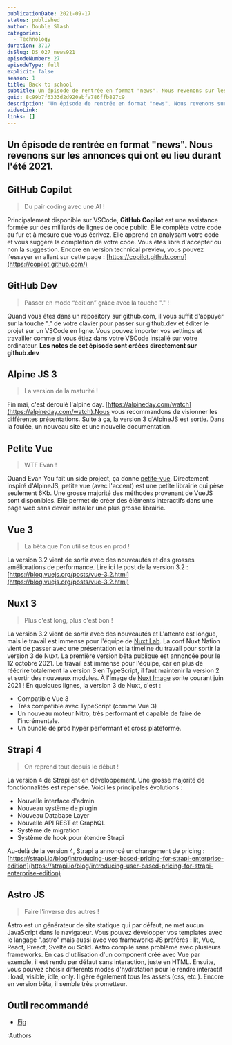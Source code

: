 ```yaml
---
publicationDate: 2021-09-17
status: published
author: Double Slash
categories:
  - Technology
duration: 3717
dsSlug: DS_027_news921
episodeNumber: 27
episodeType: full
explicit: false
season: 1
title: Back to school
subtitle: Un épisode de rentrée en format "news". Nous revenons sur les annonces qui ont eu lieu durant l'été 2021.
guid: 8c99b7f6333d2d920abfa786ffb827c9
description: 'Un épisode de rentrée en format "news". Nous revenons sur les annonces qui ont eu lieu durant l''été 2021. GitHub Copilot Du pair coding avec une AI ! Principalement disponible sur VSCode, GitHub Copilot est une assistance formée sur des milliards de lignes de code public. Elle complète votre code au fur et à mesure que vous écrivez. Elle apprend en analysant votre code et vous suggère la complétion de votre code. Vous êtes libre d''accepter ou non la suggestion. Encore en version technical preview, vous pouvez l''essayer en allant sur cette page : https://copilot.github.com/ GitHub Dev Passer en mode “édition” grâce avec la touche "." ! Quand vous êtes dans un repository sur github.com, il vous suffit d''appuyer sur la touche "." de votre clavier pour passer sur github.dev et éditer le projet sur un VSCode en ligne. Vous pouvez importer vos settings et travailler comme si vous étiez dans votre VSCode installé sur votre ordinateur. Les notes de cet épisode sont créées directement sur github.dev Alpine JS 3 La version de la maturité ! Fin mai, c''est déroulé l''alpine day. https://alpineday.com/watch.Nous vous recommandons de visionner les différentes présentations. Suite à ça, la version 3 d''AlpineJS est sortie. Dans la foulée, un nouveau site et une nouvelle documentation. Petite Vue WTF Evan ! Quand Evan You fait un side project, ça donne petite-vue. Directement inspiré d''AlpineJS, petite vue (avec l''accent) est une petite librairie qui pèse seulement 6Kb. Une grosse majorité des méthodes provenant de VueJS sont disponibles. Elle permet de créer des éléments interactifs dans une page web sans devoir installer une plus grosse librairie. Vue 3 La bêta que l''on utilise tous en prod ! La version 3.2 vient de sortir avec des nouveautés et des grosses améliorations de performance. Lire ici le post de la version 3.2 : https://blog.vuejs.org/posts/vue-3.2.html Nuxt 3 Plus c''est long, plus c''est bon ! La version 3.2 vient de sortir avec des nouveautés et L''attente est longue, mais le travail est immense pour l''équipe de Nuxt Lab. La conf Nuxt Nation vient de passer avec une présentation et la timeline du travail pour sortir la version 3 de Nuxt. La première version bêta publique est annoncée pour le 12 octobre 2021. Le travail est immense pour l''équipe, car en plus de réécrire totalement la version 3 en TypeScript, il faut maintenir la version 2 et sortir des nouveaux modules. À l''image de Nuxt Image sorite courant juin 2021 ! En quelques lignes, la version 3 de Nuxt, c''est : Compatible Vue 3 Très compatible avec TypeScript (comme Vue 3) Un nouveau moteur Nitro, très performant et capable de faire de l''incrémentale. Un bundle de prod hyper performant et cross plateforme. Strapi 4 On reprend tout depuis le début ! La version 4 de Strapi est en développement. Une grosse majorité de fonctionnalités est repensée. Voici les principales évolutions : Nouvelle interface d''admin Nouveau système de plugin Nouveau Database Layer Nouvelle API REST et GraphQL Système de migration Système de hook pour étendre Strapi Au-delà de la version 4, Strapi a annoncé un changement de pricing : https://strapi.io/blog/introducing-user-based-pricing-for-strapi-enterprise-edition Astro JS Faire l''inverse des autres ! Astro est un générateur de site statique qui par défaut, ne met aucun JavaScript dans le navigateur. Vous pouvez développer vos templates avec le langage ".astro" mais aussi avec vos frameworks JS préférés : lit, Vue, React, Preact, Svelte ou Solid. Astro compile sans problème avec plusieurs frameworks. En cas d''utilisation d''un component créé avec Vue par exemple, il est rendu par défaut sans interaction, juste en HTML. Ensuite, vous pouvez choisir différents modes d''hydratation pour le rendre interactif : load, visible, idle, only. Il gère également tous les assets (css, etc.). Encore en version bêta, il semble très prometteur. Outil recommandé Fig Podcast présenté par : Alexandre Duval @xlanex6 Patrick Faramaz @PatrickFaramaz'
videoLink: 
links: []
---
```


## Un épisode de rentrée en format "news". Nous revenons sur les annonces qui ont eu lieu durant l'été 2021.

## GitHub Copilot

> Du pair coding avec une AI !

Principalement disponible sur VSCode, **GitHub Copilot** est une assistance formée sur des milliards de lignes de code public. Elle complète votre code au fur et à mesure que vous écrivez.
Elle apprend en analysant votre code et vous suggère la complétion de votre code. Vous êtes libre d'accepter ou non la suggestion.
Encore en version technical preview, vous pouvez l'essayer en allant sur cette page : [https://copilot.github.com/](https://copilot.github.com/)

## GitHub Dev

> Passer en mode “édition” grâce avec la touche "." !

Quand vous êtes dans un repository sur github.com, il vous suffit d'appuyer sur la touche "." de votre clavier pour passer sur github.dev et éditer le projet sur un VSCode en ligne.
Vous pouvez importer vos settings et travailler comme si vous étiez dans votre VSCode installé sur votre ordinateur.
**Les notes de cet épisode sont créées directement sur github.dev**

## Alpine JS 3

> La version de la maturité !

Fin mai, c'est déroulé l'alpine day. [https://alpineday.com/watch](https://alpineday.com/watch).Nous vous recommandons de visionner les différentes présentations.
Suite à ça, la version 3 d'AlpineJS est sortie. Dans la foulée, un nouveau site et une nouvelle documentation.

## Petite Vue

> WTF Evan !

Quand Evan You fait un side project, ça donne [petite-vue](https://github.com/vuejs/petite-vue).
Directement inspiré d'AlpineJS, petite vue (avec l'accent) est une petite librairie qui pèse seulement 6Kb.
Une grosse majorité des méthodes provenant de VueJS sont disponibles. Elle permet de créer des éléments interactifs dans une page web sans devoir installer une plus grosse librairie.

## Vue 3

> La bêta que l'on utilise tous en prod !

La version 3.2 vient de sortir avec des nouveautés et des grosses améliorations de performance.
Lire ici le post de la version 3.2 : [https://blog.vuejs.org/posts/vue-3.2.html](https://blog.vuejs.org/posts/vue-3.2.html)

## Nuxt 3

> Plus c'est long, plus c'est bon !

La version 3.2 vient de sortir avec des nouveautés et L'attente est longue, mais le travail est immense pour l'équipe de [Nuxt Lab](https://github.com/nuxtlabs).
La conf Nuxt Nation vient de passer avec une présentation et la timeline du travail pour sortir la version 3 de Nuxt.
La première version bêta publique est annoncée pour le 12 octobre 2021.
Le travail est immense pour l'équipe, car en plus de réécrire totalement la version 3 en TypeScript, il faut maintenir la version 2 et sortir des nouveaux modules. À l'image de [Nuxt Image](https://image.nuxtjs.org/) sorite courant juin 2021 !
En quelques lignes, la version 3 de Nuxt, c'est :

- Compatible Vue 3
- Très compatible avec TypeScript (comme Vue 3)
- Un nouveau moteur Nitro, très performant et capable de faire de l'incrémentale.
- Un bundle de prod hyper performant et cross plateforme.

## Strapi 4

> On reprend tout depuis le début !

La version 4 de Strapi est en développement. Une grosse majorité de fonctionnalités est repensée.
Voici les principales évolutions :

- Nouvelle interface d'admin
- Nouveau système de plugin
- Nouveau Database Layer
- Nouvelle API REST et GraphQL
- Système de migration
- Système de hook pour étendre Strapi

Au-delà de la version 4, Strapi a annoncé un changement de pricing :
[https://strapi.io/blog/introducing-user-based-pricing-for-strapi-enterprise-edition](https://strapi.io/blog/introducing-user-based-pricing-for-strapi-enterprise-edition)

## Astro JS

> Faire l'inverse des autres !

Astro est un générateur de site statique qui par défaut, ne met aucun JavaScript dans le navigateur.
Vous pouvez développer vos templates avec le langage ".astro" mais aussi avec vos frameworks JS préférés : lit, Vue, React, Preact, Svelte ou Solid. Astro compile sans problème avec plusieurs frameworks.
En cas d'utilisation d'un component créé avec Vue par exemple, il est rendu par défaut sans interaction, juste en HTML. Ensuite, vous pouvez choisir différents modes d'hydratation pour le rendre interactif : load, visible, idle, only.
Il gère également tous les assets (css, etc.).
Encore en version bêta, il semble très prometteur.

## Outil recommandé

- [Fig](https://fig.io/)

:Authors
